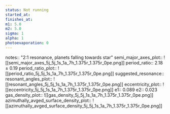 ```yaml
---
status: Not running
started_at:
finishes_at:
m1: 5.0
m2: 5.0
sigma: 1
alpha: 1
photoevaporation: 0
---
```


notes:: "2:1 resonance, planets falling towards star"
semi_major_axes_plot:: ![[semi_major_axes_5j_5j_1s_1a_7h_1.375r_1.375r_0pe.png]]
period_ratio:: 2.18 ± 0.19
period_ratio_plot:: ![[period_ratio_5j_5j_1s_1a_7h_1.375r_1.375r_0pe.png]]
suggested_resonance:: 
resonant_angles_plot:: ![[resonant_angles_5j_5j_1s_1a_7h_1.375r_1.375r_0pe.png]]
eccentricity_plot:: ![[eccentricity_5j_5j_1s_1a_7h_1.375r_1.375r_0pe.png]]
e1:: 0.089
e2:: 0.023
gas_density_plot:: ![[gas_density_5j_5j_1s_1a_7h_1.375r_1.375r_0pe.png]]
azimuthally_avged_surface_density_plot:: ![[azimuthally_avged_surface_density_5j_5j_1s_1a_7h_1.375r_1.375r_0pe.png]]
